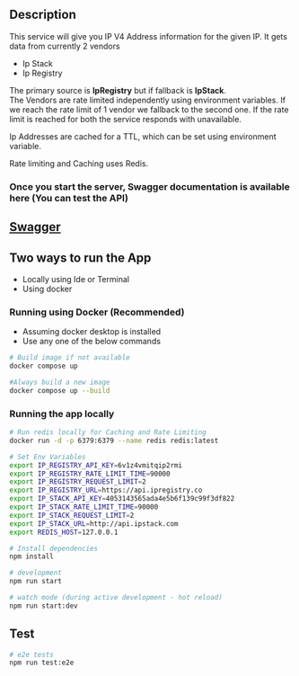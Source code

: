 ## Description

This service will give you IP V4 Address information for the given IP.
It gets data from currently 2 vendors
- Ip Stack
- Ip Registry

The primary source is **IpRegistry** but if fallback is **IpStack**.<br/>
The Vendors are rate limited independently using environment variables. If we reach the rate limit
of 1 vendor we fallback to the second one. If the rate limit is reached for both the service responds with unavailable.

Ip Addresses are cached for a TTL, which can be set using environment variable.

Rate limiting and Caching uses Redis.

### Once you start the server, Swagger documentation is available here (You can test the API)<br />
## [Swagger](https://link-url-here.org)


## Two ways to run the App

- Locally using Ide or Terminal
- Using docker

### Running using Docker (Recommended)
 - Assuming docker desktop is installed
 - Use any one of the below commands
```bash
# Build image if not available
docker compose up

#Always build a new image
docker compose up --build
```

### Running the app locally

```bash
# Run redis locally for Caching and Rate Limiting
docker run -d -p 6379:6379 --name redis redis:latest

# Set Env Variables
export IP_REGISTRY_API_KEY=6v1z4vmitqip2rmi
export IP_REGISTRY_RATE_LIMIT_TIME=90000
export IP_REGISTRY_REQUEST_LIMIT=2
export IP_REGISTRY_URL=https://api.ipregistry.co
export IP_STACK_API_KEY=4053143565ada4e5b6f139c99f3df822
export IP_STACK_RATE_LIMIT_TIME=90000
export IP_STACK_REQUEST_LIMIT=2
export IP_STACK_URL=http://api.ipstack.com
export REDIS_HOST=127.0.0.1

# Install dependencies
npm install

# development
npm run start

# watch mode (during active development - hot reload)
npm run start:dev
```

## Test

```bash
# e2e tests
npm run test:e2e
```
